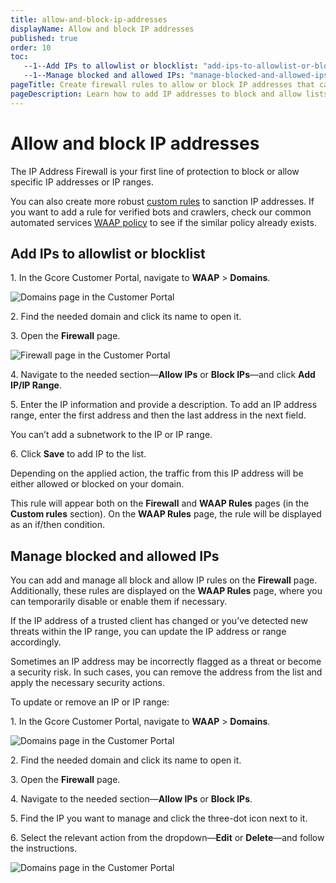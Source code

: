```yaml
---
title: allow-and-block-ip-addresses
displayName: Allow and block IP addresses
published: true
order: 10
toc:
   --1--Add IPs to allowlist or blocklist: "add-ips-to-allowlist-or-blocklist"
   --1--Manage blocked and allowed IPs: "manage-blocked-and-allowed-ips"
pageTitle: Create firewall rules to allow or block IP addresses that can access your domain | Gcore
pageDescription: Learn how to add IP addresses to block and allow lists.
---
```

# Allow and block IP addresses

The IP Address Firewall is your first line of protection to block or allow specific IP addresses or IP ranges.  

You can also create more robust <a href="https://gcore.com/docs/waap/waap-rules/custom-rules" target="_blank">custom rules</a> to sanction IP addresses. If you want to add a rule for verified bots and crawlers, check our common automated services <a href="https://gcore.com/docs/waap/waap-policies" target="_blank">WAAP policy</a> to see if the similar policy already exists. 

## Add IPs to allowlist or blocklist 

1\. In the Gcore Customer Portal, navigate to **WAAP** > **Domains**.

<img src="https://assets.gcore.pro/docs/waap/ip-security/domains-list.png" alt="Domains page in the Customer Portal">

2\. Find the needed domain and click its name to open it. 

3\. Open the **Firewall** page.

<img src="https://assets.gcore.pro/docs/waap/ip-security/firewall-page.png" alt="Firewall page in the Customer Portal">

4\. Navigate to the needed section—**Allow IPs** or **Block IPs**—and click **Add IP/IP Range**. 

5\. Enter the IP information and provide a description. To add an IP address range, enter the first address and then the last address in the next field. 

<alert-element type="info" title="Info">
 
You can’t add a subnetwork to the IP or IP range. 
 
</alert-element>

6\. Click **Save** to add IP to the list.

Depending on the applied action, the traffic from this IP address will be either allowed or blocked on your domain. 

This rule will appear both on the **Firewall** and **WAAP Rules** pages (in the **Custom rules** section). On the **WAAP Rules** page, the rule will be displayed as an if/then condition.

## Manage blocked and allowed IPs 

<alert-element type="tip" title="Tip">
 
You can add and manage all block and allow IP rules on the **Firewall** page. Additionally, these rules are displayed on the **WAAP Rules** page, where you can temporarily disable or enable them if necessary. 
 
</alert-element>

If the IP address of a trusted client has changed or you’ve detected new threats within the IP range, you can update the IP address or range accordingly.  

Sometimes an IP address may be incorrectly flagged as a threat or become a security risk. In such cases, you can remove the address from the list and apply the necessary security actions. 

To update or remove an IP or IP range:

1\. In the Gcore Customer Portal, navigate to **WAAP** > **Domains**.

<img src="https://assets.gcore.pro/docs/waap/ip-security/domains-list.png" alt="Domains page in the Customer Portal">

2\. Find the needed domain and click its name to open it. 

3\. Open the **Firewall** page.

4\. Navigate to the needed section—**Allow IPs** or **Block IPs**. 

5\. Find the IP you want to manage and click the three-dot icon next to it. 

6\. Select the relevant action from the dropdown—**Edit** or **Delete**—and follow the instructions.

<img src="https://assets.gcore.pro/docs/waap/ip-security/edit-delete-ip.png" alt="Domains page in the Customer Portal">